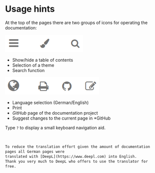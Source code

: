 # Usage hints

At the top of the pages there are two groups of icons for operating
the documentation:

![Menu-left](images/mdbook-icons-left.png)

  - Show/hide a table of contents
  - Selection of a theme
  - Search function

![Menü-right](images/mdbook-icons-right.png)

  - Language selection (German/English)
  - Print
  - *GitHub* page of the documentation project
  - Suggest changes to the current page in *GitHub

Type `?` to display a small keyboard navigation aid.

<br>

``` admonish info title="Note"
To reduce the translation effort given the amount of documentation pages all German pages were
translated with [DeepL](https://www.deepl.com) into English.
Thank you very much to DeepL who offers to use the translator for free.
```

[.status]: translated
